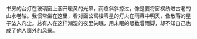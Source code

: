 书房的台灯在玻璃窗上洇开暖黄的光晕，雨痕斜斜掠过，像是要将窗棂绣进古老的山水卷轴。我惯常坐在这里，看对面公寓楼零星的灯火在雨幕中明灭，像散落的星子坠入凡尘。总有人在这样潮湿的夜里失眠，用未眠的眼数着雨脚，却不知自己也成了他人窗外的风景。
